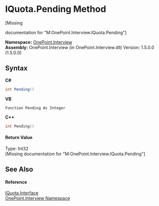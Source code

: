 # IQuota.Pending Method 
 

\[Missing <summary> documentation for "M:OnePoint.Interview.IQuota.Pending"\]

**Namespace:**&nbsp;<a href="N_OnePoint_Interview">OnePoint.Interview</a><br />**Assembly:**&nbsp;OnePoint.Interview (in OnePoint.Interview.dll) Version: 1.5.0.0 (1.5.0.0)

## Syntax

**C#**<br />
``` C#
int Pending()
```

**VB**<br />
``` VB
Function Pending As Integer
```

**C++**<br />
``` C++
int Pending()
```


#### Return Value
Type: Int32<br />\[Missing <returns> documentation for "M:OnePoint.Interview.IQuota.Pending"\]

## See Also


#### Reference
<a href="T_OnePoint_Interview_IQuota">IQuota Interface</a><br /><a href="N_OnePoint_Interview">OnePoint.Interview Namespace</a><br />